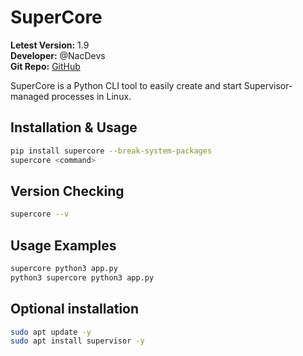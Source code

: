 # SuperCore

**Letest Version:** 1.9  
**Developer:** @NacDevs  
**Git Repo:** [GitHub](https://github.com/yuvrajmodz/SuperCore)

SuperCore is a Python CLI tool to easily create and start Supervisor-managed processes in Linux.

## Installation & Usage

```bash
pip install supercore --break-system-packages
supercore <command>
```

## Version Checking

```bash
supercore --v
```

## Usage Examples

```bash
supercore python3 app.py
python3 supercore python3 app.py
```

## Optional installation

```bash
sudo apt update -y
sudo apt install supervisor -y
```